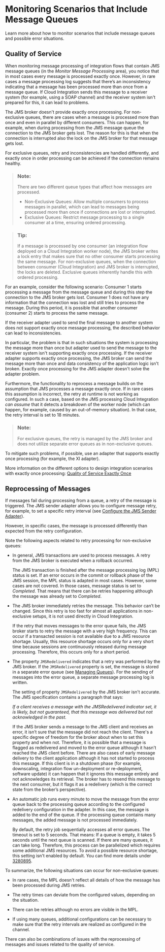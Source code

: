 <!-- loio35c4caf989f942c6959bc5ac27b45033 -->

# Monitoring Scenarios that Include Message Queues

Learn more about how to monitor scenarios that include message queues and possible error situations.



<a name="loio35c4caf989f942c6959bc5ac27b45033__section_hnm_qqm_jyb"/>

## Quality of Service

When monitoring message processing of integration flows that contain JMS message queues \(in the *Monitor Message Processing* area\), you notice that in most cases every message is processed exactly once. However, in rare cases a message processing log suggests that there’s an inconsistency indicating that a message has been processed more than once from a message queue. If Cloud Integration sends this message to a receiver system \(for example, using a SOAP channel\) and the receiver system isn't prepared for this, it can lead to problems.

The JMS broker doesn't provide exactly once processing. For non-exclusive queues, there are cases when a message is processed more than once and even in parallel by different consumers. This can happen, for example, when during processing from the JMS message queue the connection to the JMS broker gets lost. The reason for this is that when the connection is interrupted also the lock on the JMS broker for that message gets lost.

For exclusive queues, retry and inconsistencies are handled differently, and exactly once in order processing can be achieved if the connection remains healthy.

> ### Note:  
> There are two different queue types that affect how messages are processed.
> 
> -   Non-Exclusive Queues: Allow multiple consumers to process messages in parallel, which can lead to messages being processed more than once if connections are lost or interrupted.
> -   Exclusive Queues: Restrict message processing to a single consumer at a time, ensuring ordered processing.

> ### Tip:  
> If a message is processed by one consumer \(an integration flow deployed on a Cloud Integration worker node\), the JMS broker writes a lock entry that makes sure that no other consumer starts processing the same message. For non-exclusive queues, when the connection between consumer \(Cloud Integration\) and JMS broker is interrupted, the locks are deleted. Exclusive queues inherently handle this with ordered processing.

For an example, consider the following scenario: Consumer 1 starts processing a message from the message queue and during this step the connection to the JMS broker gets lost. Consumer 1 does not have any information that the connection was lost and still tries to process the message. During this period, it is possible that another consumer \(consumer 2\) starts to process the same message.

If the receiver adapter used to send the final message to another system does not support exactly once message processing, the described behavior can lead to inconsistencies.

In particular, the problem is that in such situations the system is processing the message more than once but adapter used to send the message to the receiver system isn't supporting exactly once processing. If the receiver adapter supports exactly once processing, the JMS broker can send the message more than once and data consistency of the application logic isn't broken. Exactly once processing for the JMS adapter doesn't solve the adapter problem.

Furthermore, the functionality to reprocess a message builds on the assumption that JMS processes a message exactly once. If in rare cases this assumption is incorrect, the retry at runtime is not working as configured. In such a case, based on the JMS processing Cloud Integration *can assume* that it detects a breakdown of the worker node \(which can happen, for example, caused by an out-of-memory situation\). In that case, the retry interval is set to 18 minutes.

> ### Note:  
> For exclusive queues, the retry is managed by the JMS broker and does not utilize separate error queues as in non-exclusive queues.

To mitigate such problems, if possible, use an adapter that supports exactly once processing \(for example, the XI adapter\).

More information on the different options to design integration scenarios with exactly once processing: [Quality of Service Exactly Once](quality-of-service-exactly-once-f96cf27.md)



<a name="loio35c4caf989f942c6959bc5ac27b45033__section_uxf_qqm_jyb"/>

## Reprocessing of Messages

If messages fail during processing from a queue, a retry of the message is triggered. The JMS sender adapter allows you to configure message retry, for example, to set a specific retry interval \(see [Configure the JMS Sender Adapter](configure-the-jms-sender-adapter-161791b.md)\).

However, in specific cases, the message is processed differently than expected from the retry configuration.

Note the following aspects related to retry processing for non-exclusive queues:

-   In general, JMS transactions are used to process messages. A retry from the JMS broker is executed when a rollback occurred.

    The JMS transaction is finished after the message processing log \(MPL\) status is set. If an error occurs in the commit or rollback phase of the JMS session, the MPL status is adapted in most cases. However, some cases are not covered. In those cases, message status is set to *Completed*. That means that there can be retries happening although the message was already set to *Completed*.

-   The JMS broker immediately retries the message. This behavior can’t be changed. Since this retry is too fast for almost all applications in non-exclusive setups, it is not used directly in Cloud Integration.

    If the retry that moves messages to the error queue fails, the JMS broker starts to retry the message with a very high frequency. This can occur if a transacted session is not available due to a JMS resource shortage. Usually, this resource shortage occurs only for a very short time because sessions are continuously released during message processing. Therefore, this occurs only for a short period.

-   The property `JMSRedelivered` indicates that a retry was performed by the JMS broker. If the `JMSRedelivered` property is set, the message is stored in a separate error queue \(see [Managing Queues](managing-queues-f116962.md)\). For the sending of messages into the error queue, a separate message processing log is written.

    The setting of property `JMSRedelivered` by the JMS broker isn't accurate. The JMS specification contains a paragraph that says:

    *If a client receives a message with the JMSRedelivered indicator set, it is likely, but not guaranteed, that this message was delivered but not acknowledged in the past.*

    If the JMS broker sends a message to the JMS client and receives an error, it isn’t sure that the message did not reach the client. There's a specific degree of freedom for the broker about when to set this property and when not. Therefore, it is possible that a message is flagged as redelivered and moved to the error queue although it hasn't reached the JMS client before. There are also cases of early message delivery to the client application although it has not started to process this message. If this client is in a shutdown phase \(for example, downscaling, integration flow un-deployment or re-deployment, software update\) it can happen that it ignores this message entirely and not acknowledges its retrieval. The broker has to resend this message to the next consumer, but it flags it as a redelivery \(which is the correct state from the broker’s perspective\).

-   An automatic job runs every minute to move the message from the error queue back to the processing queue according to the configured redelivery configuration in the adapter. In this case, the message is added to the end of the queue. If the processing queue contains many messages, the added message is not processed immediately.

    By default, the retry job sequentially accesses all error queues. The timeout is set to 5 seconds. That means: If a queue is empty, it takes 5 seconds until the next queue is scanned. If there are many queues, it can take long. Therefore, this process can be parallelized which requires some additional JMS resources. To avoid a possible resource shortage, this setting isn't enabled by default. You can find more details under [3280895](https://me.sap.com/notes/3280895).


To summarize, the following situations can occur for non-exclusive queues:

-   In rare cases, the MPL doesn't reflect all details of how the message has been processed during JMS retries.

-   The retry times can deviate from the configured values, depending on the situation.

-   There can be retries although no errors are visible in the MPL.

-   If using many queues, additional configurations can be necessary to make sure that the retry intervals are realized as configured in the channel.


There can also be combinations of issues with the reprocessing of messages and issues related to the quality of service.

